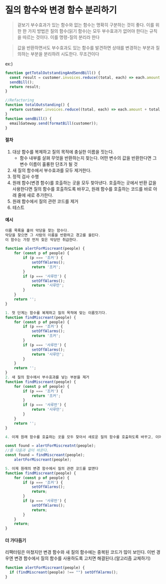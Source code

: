 # 질의 함수와 변경 함수 분리하기

> 겉보기 부수효과가 있는 함수와 없는 함수는 명확히 구분하는 것이 좋다. 이를 위한 한 가지 방법은 질의 함수(읽기 함수)는 모두 부수효과가 없어야 한다는 규칙을 따르는 것이다. 이를 명령-질의 분리라 한다

> 값을 반환하면서도 부수효과도 있는 함수를 발견하면 상태를 변경하는 부분과 질의하는 부분을 분리하려 시도한다. 무조건이다

ex:)

```js
function getTotalOutstandingAndSendBill() {
  const result = customer.invoices.reduce((total, each) => each.amount + total, 0);
  sendBill();
  return result;
}

//Refactoring
function totalOutstanding() {
  return customer.invoices.reduce((total, each) => each.amount + total, 0);
}
function sendBill() {
  emailGateway.send(formatBill(customer));
}
```

#### 절차

1. 대상 함수를 복제하고 질의 목적에 충실한 이름을 짓는다.
   - 함수 내부를 살펴 무엇을 반환하는지 찾는다. 어떤 변수의 값을 반환한다면 그 변수 이름이 훌륭한 단초가 될 것
2. 새 질의 함수에서 부수효과를 모두 제거한다.
3. 정적 검사 수행
4. 원래 함수(변경 함수)를 호출하는 곳을 모두 찾아낸다. 호출하는 곳에서 반환 값을 사용한다면 질의 함수를 호출하도록 바꾸고, 원래 함수를 호출하는 코드를 바로 아래 줄에 새로 추가한다.
5. 원래 함수에서 질의 관련 코드를 제거
6. 테스트

#### 예시

```js
이름 목록을 훑어 악당을 찾는 함수다.
악당을 찾으면 그 사람의 이름을 반환하고 경고를 울린다.
이 함수는 가장 먼저 찾은 악당만 취급한다.

function alertForMiscreant(people) {
    for (const p of people) {
        if (p === '조커') {
            setOffAlarms();
            return '조커';
        }
        if (p === '사루만') {
            setOffAlarms();
            return '사루만';
        }
    }
    return '';
}

1. 첫 단계는 함수를 복제하고 질의 목적에 맞는 이름짓기다.
function findMiscreant(people) {
    for (const p of people) {
        if (p === '조커') {
            setOffAlarms();
            return '조커';
        }
        if (p === '사루만') {
            setOffAlarms();
            return '사루만';
        }
    }
    return '';
}
2. 새 질의 함수에서 부수효과를 낳는 부분을 제거
function findMiscreant(people) {
    for (const p of people) {
        if (p === '조커') {
            return '조커';
        }
        if (p === '사루만') {
            return '사루만';
        }
    }
    return '';
}

4. 이제 원래 함수를 호출하는 곳을 모두 찾아서 새로운 질의 함수를 호출하도록 바꾸고, 이어서 원래의 변경 함수를 호출하는 코드를 바로 아래에 삽입한다.

const found = alertForMiscreatnt(people);
//를 다음과 같이 바꾼다.
const found = findMiscreant(people);
    alertForMiscreant(people);

5. 이제 원래의 변경 함수에서 질의 관련 코드를 없앤다
function findMiscreant(people) {
    for (const p of people) {
        if (p === '조커') {
            setOffAlarms();
            return;
        }
        if (p === '사루만') {
            setOffAlarms();
            return;
        }
    }
    return;
}
```

#### 더 가다듬기

리팩터링은 마쳤지만 변경 함수와 새 질의 함수에는 중복된 코드가 많이 보인다. 이번 경우엔 변경 함수에서 질의 함수를 사용하도록 고치면 해결된다.(알고리즘 교체하기)

```js
function alertForMiscreant(people) {
  if (findMiscreant(people) !== "") setOffAlarms();
}
```
